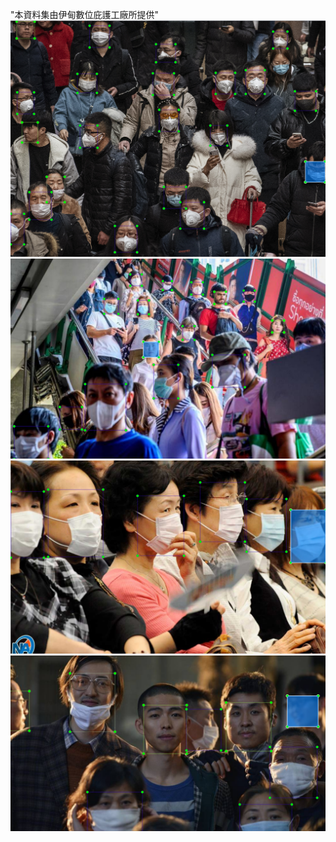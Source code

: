 "本資料集由伊甸數位庇護工廠所提供"
![image](https://github.com/ch-tseng/Dataset_for_Mask_Wearing/raw/main/a.PNG)
![image](https://github.com/ch-tseng/Dataset_for_Mask_Wearing/raw/main/b.PNG)
![image](https://github.com/ch-tseng/Dataset_for_Mask_Wearing/raw/main/c.PNG)
![image](https://github.com/ch-tseng/Dataset_for_Mask_Wearing/raw/main/d.PNG)

